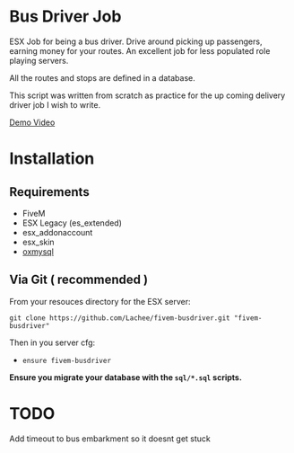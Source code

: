 # Bus Driver Job
ESX Job for being a bus driver. Drive around picking up passengers, earning money for your routes. An excellent job for less populated role playing servers.

All the routes and stops are defined in a database.

This script was written from scratch as practice for the up coming delivery driver job I wish to write.


[Demo Video](https://i.lu.je/2021/KB42yjJCZf.mp4)

# Installation
## Requirements
- FiveM
- ESX Legacy (es_extended)
- esx_addonaccount
- esx_skin
- [oxmysql](https://github.com/overextended/oxmysql)

## Via Git ( recommended )
From your resouces directory for the ESX server:
```
git clone https://github.com/Lachee/fivem-busdriver.git "fivem-busdriver"
```

Then in you server cfg:
- `ensure fivem-busdriver`

**Ensure you migrate your database with the `sql/*.sql` scripts.**


# TODO
Add timeout to bus embarkment so it doesnt get stuck
